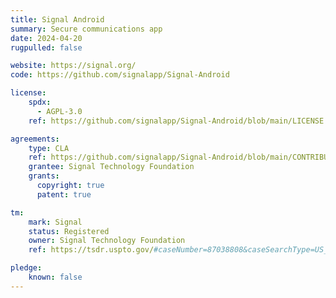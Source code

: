 ```yaml
---
title: Signal Android
summary: Secure communications app
date: 2024-04-20
rugpulled: false

website: https://signal.org/
code: https://github.com/signalapp/Signal-Android

license:
    spdx:
      - AGPL-3.0
    ref: https://github.com/signalapp/Signal-Android/blob/main/LICENSE

agreements:
    type: CLA
    ref: https://github.com/signalapp/Signal-Android/blob/main/CONTRIBUTING.md#sign-the-contributor-license-agreement-cla
    grantee: Signal Technology Foundation
    grants:
      copyright: true
      patent: true

tm:
    mark: Signal
    status: Registered
    owner: Signal Technology Foundation
    ref: https://tsdr.uspto.gov/#caseNumber=87038808&caseSearchType=US_APPLICATION&caseType=DEFAULT&searchType=statusSearch

pledge:
    known: false
---
```

